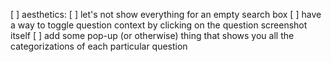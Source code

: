 [ ] aesthetics:
    [ ] let's not show everything for an empty search box
[ ] have a way to toggle question context by clicking on the question screenshot itself
[ ] add some pop-up (or otherwise) thing that shows you all the categorizations of each particular question